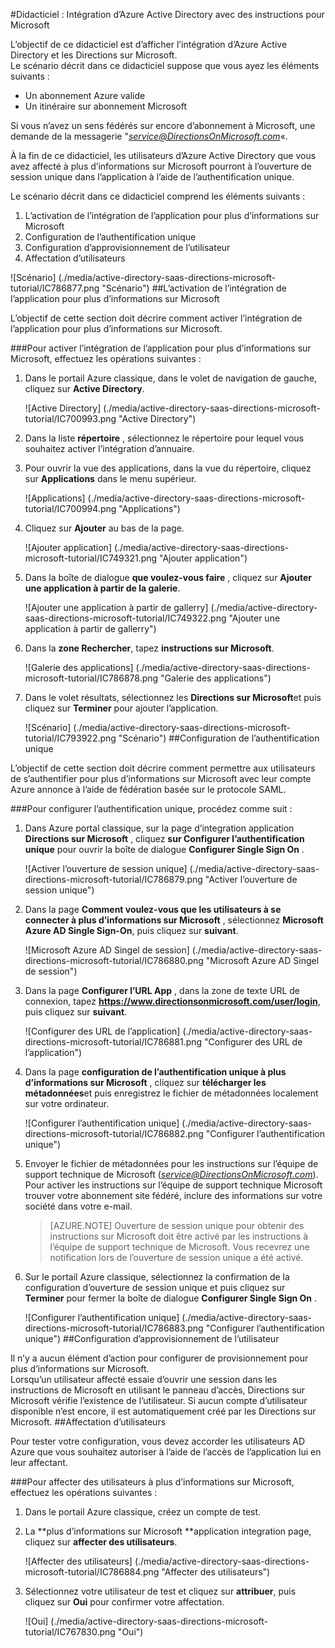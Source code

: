 <properties 
    pageTitle="Didacticiel : Intégration d’Azure Active Directory explique Microsoft | Microsoft Azure" 
    description="Apprenez à utiliser des instructions de Microsoft avec Azure Active Directory pour activer l’ouverture de session unique, la mise en service automatique et bien plus encore !" 
    services="active-directory" 
    authors="jeevansd"  
    documentationCenter="na" 
    manager="femila"/>
<tags 
    ms.service="active-directory" 
    ms.devlang="na" 
    ms.topic="article" 
    ms.tgt_pltfrm="na" 
    ms.workload="identity" 
    ms.date="09/29/2016" 
    ms.author="jeedes" />

#<a name="tutorial-azure-active-directory-integration-with-directions-on-microsoft"></a>Didacticiel : Intégration d’Azure Active Directory avec des instructions pour Microsoft

L’objectif de ce didacticiel est d’afficher l’intégration d’Azure Active Directory et les Directions sur Microsoft.  
Le scénario décrit dans ce didacticiel suppose que vous ayez les éléments suivants :

-   Un abonnement Azure valide
-   Un itinéraire sur abonnement Microsoft

Si vous n’avez un sens fédérés sur encore d’abonnement à Microsoft, une demande de la messagerie "*service@DirectionsOnMicrosoft.com*«.

À la fin de ce didacticiel, les utilisateurs d’Azure Active Directory que vous avez affecté à plus d’informations sur Microsoft pourront à l’ouverture de session unique dans l’application à l’aide de l’authentification unique.

Le scénario décrit dans ce didacticiel comprend les éléments suivants :

1.  L’activation de l’intégration de l’application pour plus d’informations sur Microsoft
2.  Configuration de l’authentification unique
3.  Configuration d’approvisionnement de l’utilisateur
4.  Affectation d’utilisateurs

![Scénario] (./media/active-directory-saas-directions-microsoft-tutorial/IC786877.png "Scénario")
##<a name="enabling-the-application-integration-for-directions-on-microsoft"></a>L’activation de l’intégration de l’application pour plus d’informations sur Microsoft

L’objectif de cette section doit décrire comment activer l’intégration de l’application pour plus d’informations sur Microsoft.

###<a name="to-enable-the-application-integration-for-directions-on-microsoft-perform-the-following-steps"></a>Pour activer l’intégration de l’application pour plus d’informations sur Microsoft, effectuez les opérations suivantes :

1.  Dans le portail Azure classique, dans le volet de navigation de gauche, cliquez sur **Active Directory**.

    ![Active Directory] (./media/active-directory-saas-directions-microsoft-tutorial/IC700993.png "Active Directory")

2.  Dans la liste **répertoire** , sélectionnez le répertoire pour lequel vous souhaitez activer l’intégration d’annuaire.

3.  Pour ouvrir la vue des applications, dans la vue du répertoire, cliquez sur **Applications** dans le menu supérieur.

    ![Applications] (./media/active-directory-saas-directions-microsoft-tutorial/IC700994.png "Applications")

4.  Cliquez sur **Ajouter** au bas de la page.

    ![Ajouter application] (./media/active-directory-saas-directions-microsoft-tutorial/IC749321.png "Ajouter application")

5.  Dans la boîte de dialogue **que voulez-vous faire** , cliquez sur **Ajouter une application à partir de la galerie**.

    ![Ajouter une application à partir de gallerry] (./media/active-directory-saas-directions-microsoft-tutorial/IC749322.png "Ajouter une application à partir de gallerry")

6.  Dans la **zone Rechercher**, tapez **instructions sur Microsoft**.

    ![Galerie des applications] (./media/active-directory-saas-directions-microsoft-tutorial/IC786878.png "Galerie des applications")

7.  Dans le volet résultats, sélectionnez les **Directions sur Microsoft**et puis cliquez sur **Terminer** pour ajouter l’application.

    ![Scénario] (./media/active-directory-saas-directions-microsoft-tutorial/IC793922.png "Scénario")
##<a name="configuring-single-sign-on"></a>Configuration de l’authentification unique

L’objectif de cette section doit décrire comment permettre aux utilisateurs de s’authentifier pour plus d’informations sur Microsoft avec leur compte Azure annonce à l’aide de fédération basée sur le protocole SAML.

###<a name="to-configure-single-sign-on-perform-the-following-steps"></a>Pour configurer l’authentification unique, procédez comme suit :

1.  Dans Azure portal classique, sur la page d’integration application **Directions sur Microsoft** , cliquez **sur Configurer l’authentification unique** pour ouvrir la boîte de dialogue **Configurer Single Sign On** .

    ![Activer l’ouverture de session unique] (./media/active-directory-saas-directions-microsoft-tutorial/IC786879.png "Activer l’ouverture de session unique")

2.  Dans la page **Comment voulez-vous que les utilisateurs à se connecter à plus d’informations sur Microsoft** , sélectionnez **Microsoft Azure AD Single Sign-On**, puis cliquez sur **suivant**.

    ![Microsoft Azure AD Singel de session] (./media/active-directory-saas-directions-microsoft-tutorial/IC786880.png "Microsoft Azure AD Singel de session")

3.  Dans la page **Configurer l’URL App** , dans la zone de texte URL de connexion, tapez **https://www.directionsonmicrosoft.com/user/login**, puis cliquez sur **suivant**.

    ![Configurer des URL de l’application] (./media/active-directory-saas-directions-microsoft-tutorial/IC786881.png "Configurer des URL de l’application")

4.  Dans la page **configuration de l’authentification unique à plus d’informations sur Microsoft** , cliquez sur **télécharger les métadonnées**et puis enregistrez le fichier de métadonnées localement sur votre ordinateur.

    ![Configurer l’authentification unique] (./media/active-directory-saas-directions-microsoft-tutorial/IC786882.png "Configurer l’authentification unique")

5.  Envoyer le fichier de métadonnées pour les instructions sur l’équipe de support technique de Microsoft (*service@DirectionsOnMicrosoft.com*). Pour activer les instructions sur l’équipe de support technique Microsoft trouver votre abonnement site fédéré, inclure des informations sur votre société dans votre e-mail.

    >[AZURE.NOTE] Ouverture de session unique pour obtenir des instructions sur Microsoft doit être activé par les instructions à l’équipe de support technique de Microsoft.
Vous recevrez une notification lors de l’ouverture de session unique a été activé.

6.  Sur le portail Azure classique, sélectionnez la confirmation de la configuration d’ouverture de session unique et puis cliquez sur **Terminer** pour fermer la boîte de dialogue **Configurer Single Sign On** .

    ![Configurer l’authentification unique] (./media/active-directory-saas-directions-microsoft-tutorial/IC786883.png "Configurer l’authentification unique")
##<a name="configuring-user-provisioning"></a>Configuration d’approvisionnement de l’utilisateur

Il n’y a aucun élément d’action pour configurer de provisionnement pour plus d’informations sur Microsoft.  
Lorsqu’un utilisateur affecté essaie d’ouvrir une session dans les instructions de Microsoft en utilisant le panneau d’accès, Directions sur Microsoft vérifie l’existence de l’utilisateur. Si aucun compte d’utilisateur disponible n’est encore, il est automatiquement créé par les Directions sur Microsoft.
##<a name="assigning-users"></a>Affectation d’utilisateurs

Pour tester votre configuration, vous devez accorder les utilisateurs AD Azure que vous souhaitez autoriser à l’aide de l’accès de l’application lui en leur affectant.

###<a name="to-assign-users-to-directions-on-microsoft-perform-the-following-steps"></a>Pour affecter des utilisateurs à plus d’informations sur Microsoft, effectuez les opérations suivantes :

1.  Dans le portail Azure classique, créez un compte de test.

2.  La **plus d’informations sur Microsoft **application integration page, cliquez sur **affecter des utilisateurs**.

    ![Affecter des utilisateurs] (./media/active-directory-saas-directions-microsoft-tutorial/IC786884.png "Affecter des utilisateurs")

3.  Sélectionnez votre utilisateur de test et cliquez sur **attribuer**, puis cliquez sur **Oui** pour confirmer votre affectation.

    ![Oui] (./media/active-directory-saas-directions-microsoft-tutorial/IC767830.png "Oui")
